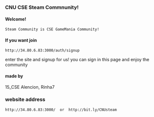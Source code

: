 ### CNU CSE Steam Commnunity! ###

#### Welcome!

```
Steam Community is CSE GameMania Community!
```

#### If you want join

```
http://34.80.6.83:3000/auth/signup
```

enter the site and signup for us!
you can sign in this page and enjoy the community

#### made by

15_CSE Alencion, Rinha7

### website address

```
http://34.80.6.83:3000/  or  http://bit.ly/CNUsteam
```
